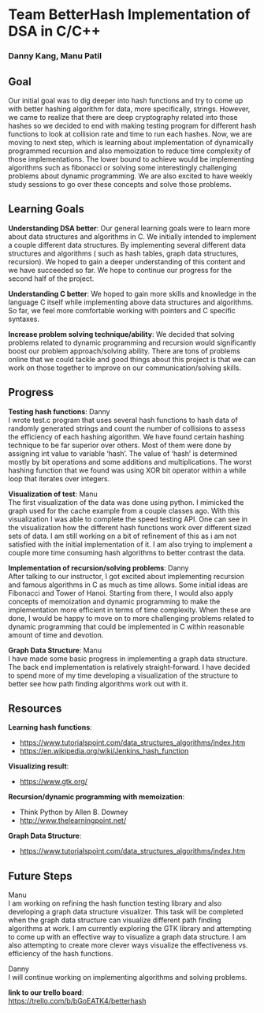 # Team BetterHash Implementation of DSA in C/C++
### Danny Kang, Manu Patil

## Goal
Our initial goal was to dig deeper into hash functions and try to come up with better hashing algorithm for data, more specifically, strings. However, we came to realize that there are deep cryptography related into those hashes so we decided to end with making testing program for different hash functions to look at collision rate and time to run each hashes. Now, we are moving to next step, which is learning about implementation of dynamically programmed recursion and also memoization to reduce time complexity of those implementations. The lower bound to achieve would be implementing algorithms such as fibonacci or solving some interestingly challenging problems about dynamic programming. We are also excited to have weekly study sessions to go over these concepts and solve those problems. 
 
## Learning Goals
**Understanding DSA better**: Our general learning goals were to learn more about data structures and algorithms in C. We initially intended to implement a couple different data structures. By implementing several different data structures and algorithms ( such as hash tables, graph data structures, recursion). We hoped to gain a deeper understanding of this content and we have succeeded so far. We hope to continue our progress for the second half of the project. <br>

**Understanding C better**: We hoped to gain more skills and knowledge in the language C itself while implementing above data structures and algorithms. So far, we feel more comfortable working with pointers and C specific syntaxes. <br>

**Increase problem solving technique/ability**: We decided that solving problems related to dynamic programming and recursion would significantly boost our problem approach/solving ability. There are tons of problems online that we could tackle and good things about this project is that we can work on those together to improve on our communication/solving skills.
 
 
## Progress
**Testing hash functions**: Danny<br>
I wrote test.c program that uses several hash functions to hash data of randomly generated strings and count the number of collisions to assess the efficiency of each hashing algorithm. We have found certain hashing technique to be far superior over others. Most of them were done by assigning int value to variable ‘hash’. The value of ‘hash’ is determined mostly by bit operations and some additions and multiplications. The worst hashing function that we found was using XOR bit operator within a while loop that iterates over integers.

**Visualization of test**: Manu<br>
The first visualization of the data was done using python. I mimicked the graph used for the cache example from a couple classes ago. With this visualization I was able to complete the speed testing API. One can see in the visualization how the different hash functions work over different sized sets of data. I am still working on a bit of refinement of this as i am not satisfied with the initial implementation of it. I am also trying to implement a couple more time consuming hash algorithms to better contrast the data. 

**Implementation of recursion/solving problems**: Danny<br>
After talking to our instructor, I got excited about implementing recursion and famous algorithms in C as much as time allows. Some initial ideas are Fibonacci and Tower of Hanoi. Starting from there, I would also apply concepts of memoization and dynamic programming to make the implementation more efficient in terms of time complexity. When these are done, I would be happy to move on to more challenging problems related to dynamic programming that could be implemented in C within reasonable amount of time and devotion. 

**Graph Data Structure**: Manu<br>
I have made some basic progress in implementing a graph data structure. The back end implementation is relatively straight-forward. I have decided to spend more of my time developing a visualization of the structure to better see how path finding algorithms work out with it. 


## Resources
**Learning hash functions**:
- https://www.tutorialspoint.com/data_structures_algorithms/index.htm<br>
- https://en.wikipedia.org/wiki/Jenkins_hash_function<br>

**Visualizing result**:<br>
- https://www.gtk.org/<br>

**Recursion/dynamic programming with memoization**:<br>
- Think Python by Allen B. Downey<br>
- http://www.thelearningpoint.net/<br>

**Graph Data Structure**:<br>
- https://www.tutorialspoint.com/data_structures_algorithms/index.htm<br>

## Future Steps

Manu<br> 
I am working on refining the hash function testing library and also developing a graph data structure visualizer. This task will be completed when the graph data structure can visualize different path finding algorithms at work. I am currently exploring the GTK library and attempting to come up with an effective way to visualize a graph data structure. 
I am also attempting to create more clever ways visualize the effectiveness vs. efficiency of the hash functions.

Danny<br>
I will continue working on implementing algorithms and solving problems. <br>

**link to our trello board**: <br>
https://trello.com/b/bGoEATK4/betterhash
